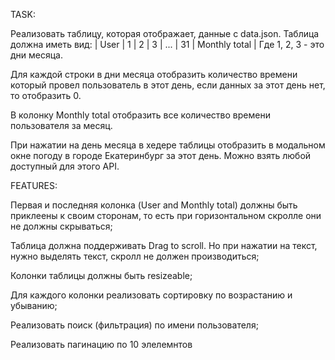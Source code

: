 TASK:

Реализовать таблицу, которая отображает, данные с data.json. Таблица должна иметь вид:
| User | 1 | 2 | 3 | ... | 31 | Monthly total |
Где 1, 2, 3 - это дни месяца.

Для каждой строки в дни месяца отобразить количество времени который провел пользователь в этот день, если данных за этот день нет, то отобразить 0.

В колонку Monthly total отобразить все количество времени пользователя за месяц.

При нажатии на день месяца в хедере таблицы отобразить в модальном окне погоду в городе Екатеринбург за этот день. Можно взять любой доступный для этого API.

FEATURES:

Первая и последняя колонка (User and Monthly total) должны быть приклеены к своим сторонам, то есть при горизонтальном скролле они не должны скрываться;

Таблица должна поддерживать Drag to scroll. Но при нажатии на текст, нужно выделять текст, скролл не должен производиться;

Колонки таблицы должны быть resizeable;

Для каждого колонки реализовать сортировку по возрастанию и убыванию;

Реализовать поиск (фильтрация) по имени пользователя;

Реализовать пагинацию по 10 элелемнтов
